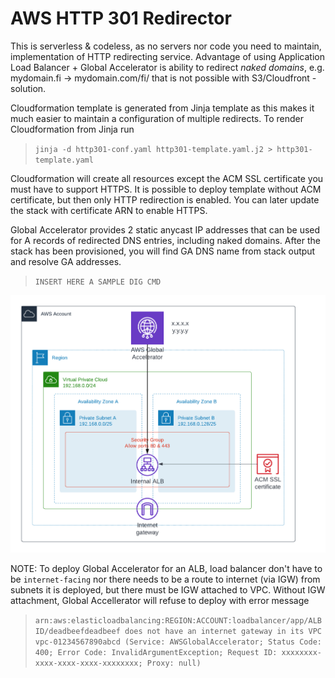 # AWS HTTP 301 Redirector

This is serverless & codeless, as no servers nor code you need to maintain, implementation
of HTTP redirecting service. Advantage of using Application Load Balancer + Global Accelerator
is ability to redirect _naked domains_, e.g. mydomain.fi -> mydomain.com/fi/ 
that is not possible with S3/Cloudfront -solution.

Cloudformation template is generated from Jinja template as this makes it much easier to maintain
a configuration of multiple redirects. To render Cloudformation from Jinja run

> ```jinja -d http301-conf.yaml http301-template.yaml.j2 > http301-template.yaml```

Cloudformation will create all resources except the ACM SSL certificate you must have to support HTTPS.
It is possible to deploy template without ACM certificate, but then only HTTP redirection is enabled.
You can later update the stack with certificate ARN to enable HTTPS.

Global Accelerator provides 2 static anycast IP addresses that can be used for A records of redirected
DNS entries, including naked domains. After the stack has been provisioned, you will find GA DNS name
from stack output and resolve GA addresses.

> ```INSERT HERE A SAMPLE DIG CMD```

![architecture-diagram](http301.png)

NOTE: To deploy Global Accelerator for an ALB, load balancer don't have to be ```internet-facing```
nor there needs to be a route to internet (via IGW) from subnets it is deployed, but there must be
IGW attached to VPC. Without IGW attachment, Global Accellerator will refuse to deploy with error message
> ```arn:aws:elasticloadbalancing:REGION:ACCOUNT:loadbalancer/app/ALBID/deadbeefdeadbeef does not have an internet gateway in its VPC vpc-01234567890abcd (Service: AWSGlobalAccelerator; Status Code: 400; Error Code: InvalidArgumentException; Request ID: xxxxxxxx-xxxx-xxxx-xxxx-xxxxxxxx; Proxy: null)```

